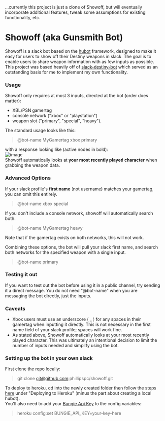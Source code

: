 ...currently this project is just a clone of Showoff, but will eventually incorporate additional features, tweak some assumptions for existing functionality, etc.

# Showoff (aka Gunsmith Bot)

Showoff is a slack bot based on the [hubot](https://hubot.github.com/) framework, designed to make it easy for users to show off their Destiny weapons in slack. The goal is to enable users to share weapon information with as few inputs as possible.  
This project was based heavily off of [slack-destiny-bot](https://github.com/cprater/slack-destiny-bot) which served as an outstanding basis for me to implement my own functionality.

### Usage

Showoff only requires at most 3 inputs, directed at the bot (order does matter):  
* XBL/PSN gamertag
* console network ("xbox" or "playstation")
* weapon slot ("primary", "special", "heavy").  

The standard usage looks like this:  
>@bot-name MyGamertag xbox primary  

with a response looking like (active nodes in bold):  
![image](https://cloud.githubusercontent.com/assets/11082871/14224924/604e45aa-f87c-11e5-9dbd-0c81fe46938c.png)  
Showoff automatically looks at **your most recently played character** when grabbing the weapon data.

### Advanced Options
If your slack profile's **first name** (not username) matches your gamertag, you can omit this entirely.  
>@bot-name xbox special  

If you don't include a console network, showoff will automatically search both.
>@bot-name MyGamertag heavy

Note that if the gamertag exists on both networks, this will not work.  

Combining these options, the bot will pull your slack first name, and search both networks for the specified weapon with a single input.
>@bot-name primary

### Testing it out
If you want to test out the bot before using it in a public channel, try sending it a direct message. You do not need "@bot-name" when you are messaging the bot directly, just the inputs.

### Caveats
* Xbox users must use an underscore ( _ ) for any spaces in their gamertag when inputting it directly. This is not necessary in the first name field of your slack profile; spaces will work fine.
* As stated above, Showoff automatically looks at your most recently played character. This was ultimately an intentional decision to limit the number of inputs needed and simplify using the bot.

### Setting up the bot in your own slack
First clone the repo locally:
> git clone git@github.com:phillipspc/showoff.git

To deploy to heroku, cd into the newly created folder then follow the steps [here](https://github.com/slackhq/hubot-slack) under "Deploying to Heroku" (minus the part about creating a local hubot).  
You'll also need to add your [Bungie Api Key](https://www.bungie.net/en-US/User/API) to the config variables:
> heroku config:set BUNGIE_API_KEY=your-key-here
